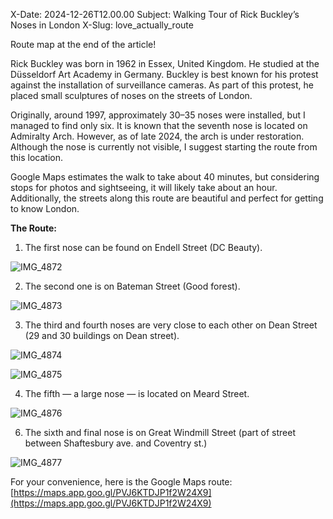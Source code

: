 X-Date: 2024-12-26T12.00.00 Subject: Walking Tour of Rick Buckley’s Noses in London X-Slug: love_actually_route

Route map at the end of the article!

Rick Buckley was born in 1962 in Essex, United Kingdom. He studied at the Düsseldorf Art Academy in Germany. Buckley is best known for his protest against the installation of surveillance cameras. As part of this protest, he placed small sculptures of noses on the streets of London.

Originally, around 1997, approximately 30–35 noses were installed, but I managed to find only six. It is known that the seventh nose is located on Admiralty Arch. However, as of late 2024, the arch is under restoration. Although the nose is currently not visible, I suggest starting the route from this location.

Google Maps estimates the walk to take about 40 minutes, but considering stops for photos and sightseeing, it will likely take about an hour. Additionally, the streets along this route are beautiful and perfect for getting to know London.

**The Route:**

1. The first nose can be found on Endell Street (DC Beauty).

![IMG_4872](https://github.com/user-attachments/assets/4ff92f01-0f86-4391-9603-128b4b5896c8)

2. The second one is on Bateman Street (Good forest).

![IMG_4873](https://github.com/user-attachments/assets/c25a185c-ffa8-49e6-ae0a-10516f7b9e92)

3. The third and fourth noses are very close to each other on Dean Street (29 and 30 buildings on Dean street).

![IMG_4874](https://github.com/user-attachments/assets/f7a28e68-6a55-400c-9450-00c45beb3898)

![IMG_4875](https://github.com/user-attachments/assets/df0b8361-b7db-4433-a28c-05a9e41aa49b)

4. The fifth — a large nose — is located on Meard Street.

![IMG_4876](https://github.com/user-attachments/assets/201667b5-7896-4177-9f1e-ce310e08dcaa)

6. The sixth and final nose is on Great Windmill Street (part of street between Shaftesbury ave. and Coventry st.)

![IMG_4877](https://github.com/user-attachments/assets/7678bb0f-8a10-4a21-b840-15569449049a)

For your convenience, here is the Google Maps route: [https://maps.app.goo.gl/PVJ6KTDJP1f2W24X9](https://maps.app.goo.gl/PVJ6KTDJP1f2W24X9)
